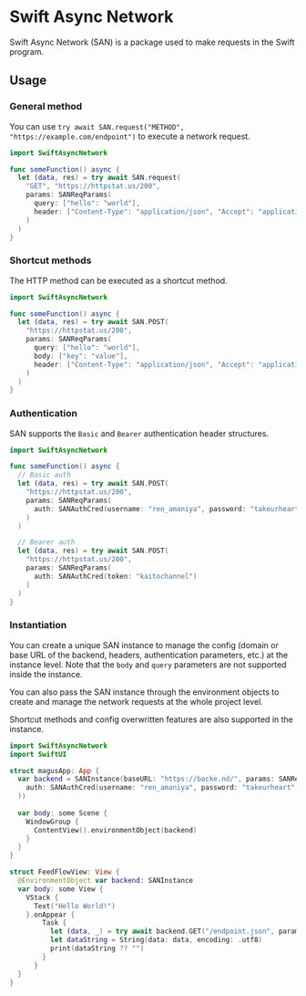 # Swift Async Network
Swift Async Network (SAN) is a package used to make requests in the Swift program.

## Usage
### General method
You can use `try await SAN.request("METHOD", "https://example.com/endpoint")` to execute a network request.

``` swift
import SwiftAsyncNetwork

func someFunction() async {
  let (data, res) = try await SAN.request(
    "GET", "https://httpstat.us/200",
    params: SANReqParams(
      query: ["hello": "world"],
      header: ["Content-Type": "application/json", "Accept": "application/json"]
    )
  )
}
```

### Shortcut methods
The HTTP method can be executed as a shortcut method.

``` swift
import SwiftAsyncNetwork

func someFunction() async {
  let (data, res) = try await SAN.POST(
    "https://httpstat.us/200",
    params: SANReqParams(
      query: ["hello": "world"],
      body: ["key": "value"],
      header: ["Content-Type": "application/json", "Accept": "application/json"]
    )
  )
}
```

### Authentication
SAN supports the `Basic` and `Bearer` authentication header structures.

``` swift
import SwiftAsyncNetwork

func someFunction() async {
  // Basic auth
  let (data, res) = try await SAN.POST(
    "https://httpstat.us/200",
    params: SANReqParams(
      auth: SANAuthCred(username: "ren_amaniya", password: "takeurheart")
    )
  )

  // Bearer auth
  let (data, res) = try await SAN.POST(
    "https://httpstat.us/200",
    params: SANReqParams(
      auth: SANAuthCred(token: "kaitochannel")
    )
  )
}
```

### Instantiation
You can create a unique SAN instance to manage the config (domain or base URL of the backend, headers, authentication parameters, etc.) at the instance level. Note that the `body` and `query` parameters are not supported inside the instance.

You can also pass the SAN instance through the environment objects to create and manage the network requests at the whole project level.

Shortcut methods and config overwritten features are also supported in the instance.


``` swift
import SwiftAsyncNetwork
import SwiftUI

struct magusApp: App {
  var backend = SANInstance(baseURL: "https://backe.nd/", params: SANReqParams(
    auth: SANAuthCred(username: "ren_amaniya", password: "takeurheart")
  ))
  
  var body: some Scene {
    WindowGroup {
      ContentView().environmentObject(backend)
    }
  }
}

struct FeedFlowView: View {
  @EnvironmentObject var backend: SANInstance
  var body: some View {
    VStack {
      Text("Hello World!")
    }.onAppear {
        Task {
          let (data, _) = try await backend.GET("/endpoint.json", params: SANReqParams(query: ["page":"1"]))
          let dataString = String(data: data, encoding: .utf8)
          print(dataString ?? "")
        }
      }
  }
}

```